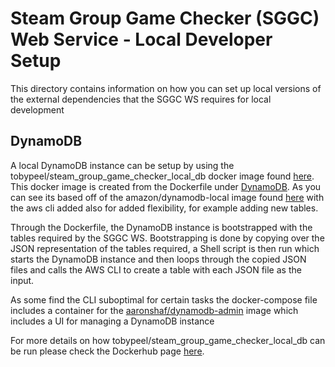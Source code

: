 # Steam Group Game Checker (SGGC) Web Service - Local Developer Setup

This directory contains information on how you can set up local versions of the external dependencies that the SGGC WS 
requires for local development

## DynamoDB

A local DynamoDB instance can be setup by using the tobypeel/steam_group_game_checker_local_db docker image found 
[here](https://hub.docker.com/r/tobypeel/steam_group_game_checker_local_db). This docker image is created from the 
Dockerfile under [DynamoDB](DynamoDb/Dockerfile). As you can see its based off of the amazon/dynamodb-local image found 
[here](https://hub.docker.com/r/amazon/dynamodb-local) with the aws cli added also for added flexibility, for example 
adding new tables.

Through the Dockerfile, the DynamoDB instance is bootstrapped with the tables required by the SGGC WS. Bootstrapping is done by
copying over the JSON representation of the tables required, a Shell script is then run which starts the DynamoDB instance
and then loops through the copied JSON files and calls the AWS CLI to create a table with each JSON file as the input.

As some find the CLI suboptimal for certain tasks the docker-compose file includes a container for the 
[aaronshaf/dynamodb-admin](https://hub.docker.com/r/aaronshaf/dynamodb-admin/) image which includes a UI for managing a 
DynamoDB instance

For more details on how tobypeel/steam_group_game_checker_local_db can be run please check the Dockerhub page 
[here](https://hub.docker.com/r/tobypeel/steam_group_game_checker_local_db).
